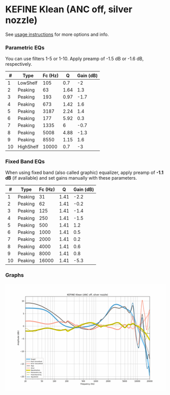 # KEFINE Klean (ANC off, silver nozzle)
See [usage instructions](https://github.com/jaakkopasanen/AutoEq#usage) for more options and info.

### Parametric EQs
You can use filters 1-5 or 1-10. Apply preamp of -1.5 dB or -1.6 dB, respectively.

|   # | Type      |   Fc (Hz) |    Q |   Gain (dB) |
|-----|-----------|-----------|------|-------------|
|   1 | LowShelf  |       105 | 0.7  |        -2   |
|   2 | Peaking   |        63 | 1.64 |         1.3 |
|   3 | Peaking   |       193 | 0.97 |        -1.7 |
|   4 | Peaking   |       673 | 1.42 |         1.6 |
|   5 | Peaking   |      3187 | 2.24 |         1.4 |
|   6 | Peaking   |       177 | 5.92 |         0.3 |
|   7 | Peaking   |      1335 | 6    |        -0.7 |
|   8 | Peaking   |      5008 | 4.88 |        -1.3 |
|   9 | Peaking   |      8550 | 1.15 |         1.6 |
|  10 | HighShelf |     10000 | 0.7  |        -3   |

### Fixed Band EQs
When using fixed band (also called graphic) equalizer, apply preamp of **-1.1 dB** (if available) and set gains manually with these parameters.

|   # | Type    |   Fc (Hz) |    Q |   Gain (dB) |
|-----|---------|-----------|------|-------------|
|   1 | Peaking |        31 | 1.41 |        -2.2 |
|   2 | Peaking |        62 | 1.41 |        -0.2 |
|   3 | Peaking |       125 | 1.41 |        -1.4 |
|   4 | Peaking |       250 | 1.41 |        -1.5 |
|   5 | Peaking |       500 | 1.41 |         1.2 |
|   6 | Peaking |      1000 | 1.41 |         0.5 |
|   7 | Peaking |      2000 | 1.41 |         0.2 |
|   8 | Peaking |      4000 | 1.41 |         0.6 |
|   9 | Peaking |      8000 | 1.41 |         0.8 |
|  10 | Peaking |     16000 | 1.41 |        -5.3 |

### Graphs
![](./KEFINE%20Klean%20(ANC%20off,%20silver%20nozzle).png)
